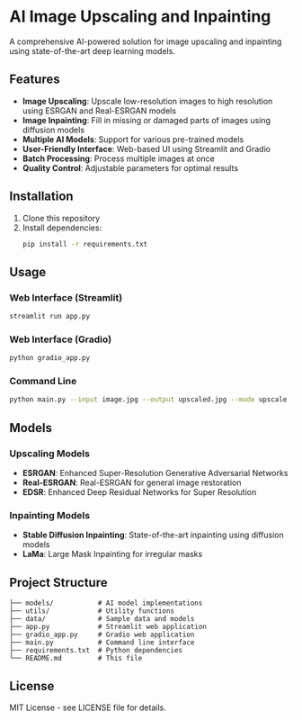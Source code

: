 # AI Image Upscaling and Inpainting

A comprehensive AI-powered solution for image upscaling and inpainting using state-of-the-art deep learning models.

## Features

- **Image Upscaling**: Upscale low-resolution images to high resolution using ESRGAN and Real-ESRGAN models
- **Image Inpainting**: Fill in missing or damaged parts of images using diffusion models
- **Multiple AI Models**: Support for various pre-trained models
- **User-Friendly Interface**: Web-based UI using Streamlit and Gradio
- **Batch Processing**: Process multiple images at once
- **Quality Control**: Adjustable parameters for optimal results

## Installation

1. Clone this repository
2. Install dependencies:
   ```bash
   pip install -r requirements.txt
   ```

## Usage

### Web Interface (Streamlit)
```bash
streamlit run app.py
```

### Web Interface (Gradio)
```bash
python gradio_app.py
```

### Command Line
```bash
python main.py --input image.jpg --output upscaled.jpg --mode upscale --scale 4
```

## Models

### Upscaling Models
- **ESRGAN**: Enhanced Super-Resolution Generative Adversarial Networks
- **Real-ESRGAN**: Real-ESRGAN for general image restoration
- **EDSR**: Enhanced Deep Residual Networks for Super Resolution

### Inpainting Models
- **Stable Diffusion Inpainting**: State-of-the-art inpainting using diffusion models
- **LaMa**: Large Mask Inpainting for irregular masks

## Project Structure

```
├── models/           # AI model implementations
├── utils/            # Utility functions
├── data/             # Sample data and models
├── app.py            # Streamlit web application
├── gradio_app.py     # Gradio web application
├── main.py           # Command line interface
├── requirements.txt  # Python dependencies
└── README.md         # This file
```

## License

MIT License - see LICENSE file for details. 